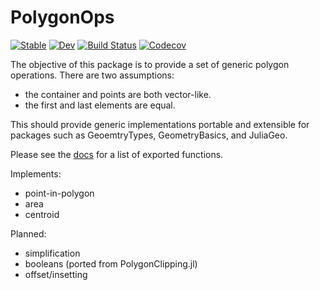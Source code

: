 # PolygonOps

[![Stable](https://img.shields.io/badge/docs-stable-blue.svg)](https://juliageometry.github.io/PolygonOps.jl/stable)
[![Dev](https://img.shields.io/badge/docs-dev-blue.svg)](https://juliageometry.github.io/PolygonOps.jl/dev)
[![Build Status](https://travis-ci.com/juliageometry/PolygonOps.jl.svg?branch=master)](https://travis-ci.com/juliageometry/PolygonOps.jl)
[![Codecov](https://codecov.io/gh/juliageometry/PolygonOps.jl/branch/master/graph/badge.svg)](https://codecov.io/gh/juliageometry/PolygonOps.jl)

The objective of this package is to provide a set of generic polygon operations. There are two assumptions: 
 - the container and points are both vector-like.
 - the first and last elements are equal. 
 
This should provide generic implementations portable and extensible for packages such as GeoemtryTypes, GeometryBasics, and JuliaGeo.

Please see the [docs](https://juliageometry.github.io/PolygonOps.jl/stable) for a list of exported functions.

Implements:
  - point-in-polygon
  - area
  - centroid

Planned:
  - simplification
  - booleans (ported from PolygonClipping.jl)
  - offset/insetting
